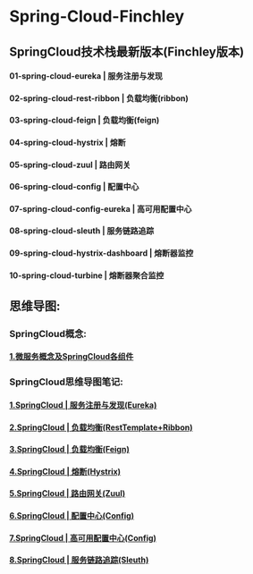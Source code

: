 # Spring-Cloud-Finchley

## SpringCloud技术栈最新版本(Finchley版本)

#### 01-spring-cloud-eureka | 服务注册与发现
#### 02-spring-cloud-rest-ribbon | 负载均衡(ribbon)
#### 03-spring-cloud-feign | 负载均衡(feign)
#### 04-spring-cloud-hystrix | 熔断
#### 05-spring-cloud-zuul | 路由网关
#### 06-spring-cloud-config | 配置中心
#### 07-spring-cloud-config-eureka | 高可用配置中心
#### 08-spring-cloud-sleuth | 服务链路追踪
#### 09-spring-cloud-hystrix-dashboard | 熔断器监控
#### 10-spring-cloud-turbine | 熔断器聚合监控


## 思维导图:

### SpringCloud概念:

#### [1.微服务概念及SpringCloud各组件](http://www.edrawsoft.cn/viewer/public/s/3c2dd848468311)

### SpringCloud思维导图笔记:

#### [1.SpringCloud | 服务注册与发现(Eureka)](http://www.edrawsoft.cn/viewer/public/s/43806287606036)
#### [2.SpringCloud | 负载均衡(RestTemplate+Ribbon)](http://www.edrawsoft.cn/viewer/public/s/b4b29105766934)
#### [3.SpringCloud | 负载均衡(Feign)](http://www.edrawsoft.cn/viewer/public/s/46fc8039597823)
#### [4.SpringCloud | 熔断(Hystrix)](http://www.edrawsoft.cn/viewer/public/s/701f1855694397)
#### [5.SpringCloud | 路由网关(Zuul)](http://www.edrawsoft.cn/viewer/public/s/c57de342025174)
#### [6.SpringCloud | 配置中心(Config)](http://www.edrawsoft.cn/viewer/public/s/a1a94166495405)
#### [7.SpringCloud | 高可用配置中心(Config)](http://www.edrawsoft.cn/viewer/public/s/6b0bc198302204)
#### [8.SpringCloud | 服务链路追踪(Sleuth)](http://www.edrawsoft.cn/viewer/public/s/7d640323938379)


